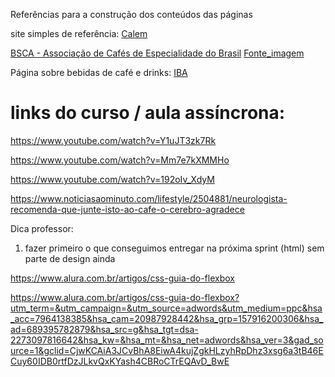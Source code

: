 Referências para a construção dos conteúdos das páginas

site simples de referência: [Calem](https://calem.pt/)


[BSCA - Associação de Cafés de Especialidade do Brasil](https://www.bsca.com.br/index/home)
[Fonte_imagem](https://brazilcoffeenation.com.br/region/list)



Página sobre bebidas de café e drinks:
[IBA](https://iba-world.com/)

# links do curso / aula assíncrona: 

https://www.youtube.com/watch?v=Y1uJT3zk7Rk

https://www.youtube.com/watch?v=Mm7e7kXMMHo

https://www.youtube.com/watch?v=192oIv_XdyM


https://www.noticiasaominuto.com/lifestyle/2504881/neurologista-recomenda-que-junte-isto-ao-cafe-o-cerebro-agradece


Dica professor:

1. fazer primeiro o que conseguimos entregar na próxima sprint
(html) sem parte de design ainda 


https://www.alura.com.br/artigos/css-guia-do-flexbox

https://www.alura.com.br/artigos/css-guia-do-flexbox?utm_term=&utm_campaign=&utm_source=adwords&utm_medium=ppc&hsa_acc=7964138385&hsa_cam=20987928442&hsa_grp=157916200306&hsa_ad=689395782879&hsa_src=g&hsa_tgt=dsa-2273097816642&hsa_kw=&hsa_mt=&hsa_net=adwords&hsa_ver=3&gad_source=1&gclid=CjwKCAiA3JCvBhA8EiwA4kujZgkHLzyhRpDhz3xsg6a3tB46ECuy60IDB0rtfDzJLkvQxKYash4CBRoCTrEQAvD_BwE